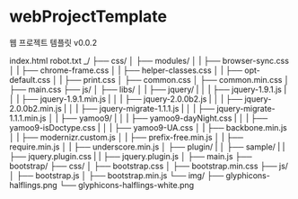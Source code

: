 webProjectTemplate
==================

웹 프로젝트 템플릿 v0.0.2 

  index.html
  robot.txt
  _/
  ├── css/
  │   ├── modules/
  │   |   ├── browser-sync.css
  │   |   ├── chrome-frame.css
  │   |   ├── helper-classes.css
  │   |   ├── opt-default.css
  │   |   ├── print.css
  │   ├── common.css
  │   ├── common.min.css
  │   ├── main.css
  ├── js/
  │   ├── libs/
  │   |   ├── jquery/
  |   │   |   ├── jquery-1.9.1.js
  |   │   |   ├── jquery-1.9.1.min.js
  |   │   |   ├── jquery-2.0.0b2.js
  |   │   |   ├── jquery-2.0.0b2.min.js
  |   │   |   ├── jquery-migrate-1.1.1.js
  |   │   |   ├── jquery-migrate-1.1.1.min.js
  │   |   ├── yamoo9/
  |   │   |   ├── yamoo9-dayNight.css
  |   │   |   ├── yamoo9-isDoctype.css
  |   │   |   ├── yamoo9-UA.css
  │   |   ├── backbone.min.js
  │   |   ├── modernizr.custom.js
  │   |   ├── prefix-free.min.js
  │   |   ├── require.min.js
  │   |   ├── underscore.min.js
  │   ├── plugin/
  |   │   ├── sample/
  |   |       ├── jquery.plugin.css
  |   |       ├── jquery.plugin.js
  │   ├── main.js
  ├── bootstrap/
      ├── css/
      │   ├── bootstrap.css
      │   ├── bootstrap.min.css
      ├── js/
      │   ├── bootstrap.js
      │   ├── bootstrap.min.js
      └── img/
          ├── glyphicons-halflings.png
          └── glyphicons-halflings-white.png

